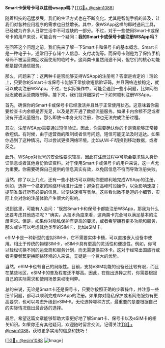 **Smart卡保号卡可以註冊wsapp嗎？**[[TG💪+ @esim1088](https://t.me/s/esim1088)]

随着科技的迅猛发展，我们的生活方式也在不断变化。尤其是智能手机的普及，让我们对各种应用程序的需求也日益增长。其中，像WSApp这样的即时通讯工具，已经成为许多人日常生活中不可或缺的一部分。不过，对于一些使用Smart卡或保号卡的用户来说，可能会有一个疑问：**我的Smart卡或保号卡能注册WSApp吗？**

在回答这个问题之前，我们先来了解一下Smart卡和保号卡的基本概念。Smart卡是一种电子卡，通常用于存储个人信息、支付功能等。而保号卡则是为了保持手机号码不被运营商回收而使用的临时卡。这两类卡虽然用途不同，但它们的核心功能都是提供通信服务。

那么，问题来了：这两种卡是否能够支持WSApp的注册呢？答案是肯定的！理论上，只要你的Smart卡或保号卡能够正常接收短信验证码，并且网络连接稳定，就可以成功注册WSApp。不过，在实际操作中，可能会遇到一些小问题，比如网络延迟或者运营商限制等。接下来，我们就详细探讨一下如何顺利注册WSApp。

首先，确保你的Smart卡或保号卡已经激活并且处于正常使用状态。这意味着你需要检查卡内余额是否充足，以及是否开通了数据流量服务。如果卡内余额不足或者没有开通流量服务，那么即使卡本身支持注册，你也无法完成注册过程。

其次，注册WSApp需要通过短信验证。因此，你需要确认你的卡是否能够正常接收短信。有时候，由于运营商的限制或者信号问题，短信可能无法及时送达。如果你遇到了这种情况，可以尝试更换网络环境，比如从Wi-Fi切换到移动数据，或者反之。

此外，WSApp对账号的安全性要求较高，因此在注册过程中可能会要求输入身份证信息或者其他身份验证资料。对于使用Smart卡或保号卡的用户来说，这一点尤为重要。你需要确保自己提供的信息真实有效，以免因信息不符而导致注册失败。

当然，除了以上几点，还有一些小技巧可以帮助你更顺利地完成WSApp的注册。例如，选择一个稳定的网络环境进行注册；避免在高峰时段操作，以免影响速度；提前准备好所有必要的信息，以便快速填写表单。这些看似微不足道的小细节，实际上会对你的注册体验产生很大的影响。

说到这里，可能有人会问：“既然Smart卡和保号卡都能注册WSApp，那我为什么还要考虑其他选项呢？”确实，从技术角度来看，这两类卡完全可以满足基本的注册需求。但是，如果你对隐私保护有更高的要求，或者希望拥有更多功能和服务，那么或许可以考虑其他类型的SIM卡，比如eSIM卡。

eSIM卡是一种新型的虚拟SIM卡，它不需要实体卡槽，可以直接嵌入设备中使用。相比于传统的物理SIM卡，eSIM卡具有更高的灵活性和便捷性。例如，你可以轻松切换不同的运营商和服务计划，而无需更换实体卡。这对于经常出国旅行或者需要频繁更换网络环境的人来说，无疑是一个巨大的优势。

当然，eSIM卡也有自己的局限性。目前，支持eSIM功能的设备还比较有限，而且在某些地区，eSIM卡的普及程度还不够高。因此，在做出选择之前，你需要根据自己的实际需求和使用场景来权衡利弊。

总的来说，无论是Smart卡还是保号卡，只要你按照正确的步骤操作，并注意一些细节问题，都可以顺利完成WSApp的注册。如果你对隐私保护或者网络服务有更高要求，也可以考虑升级到eSIM卡。无论选择哪种方式，最重要的是要根据自己的实际情况做出最合适的选择。

最后，希望这篇文章能够帮助大家更好地了解Smart卡、保号卡以及eSIM卡的相关知识。如果你还有其他疑问，欢迎随时留言交流。记得关注[TG💪+ @esim1088](https://t.me/s/esim1088)，获取更多实用的信息和技巧！

[[TG💪+ @esim1088](https://t.me/s/esim1088) ![Image](https://i.postimg.cc/4NQfJmqS/Snipaste-2025-05-13-00-14-12.png)]